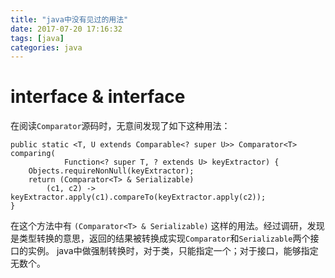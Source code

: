 ```yaml
---
title: "java中没有见过的用法"
date: 2017-07-20 17:16:32
tags: [java]
categories: java
---
```


# interface & interface
在阅读`Comparator`源码时，无意间发现了如下这种用法：
```
public static <T, U extends Comparable<? super U>> Comparator<T> comparing(
            Function<? super T, ? extends U> keyExtractor) {
    Objects.requireNonNull(keyExtractor);
    return (Comparator<T> & Serializable)
        (c1, c2) -> keyExtractor.apply(c1).compareTo(keyExtractor.apply(c2));
}
```
<!-- more -->
在这个方法中有 `(Comparator<T> & Serializable)` 这样的用法。经过调研，发现是类型转换的意思，返回的结果被转换成实现`Comparator`和`Serializable`两个接口的实例。
java中做强制转换时，对于类，只能指定一个；对于接口，能够指定无数个。
